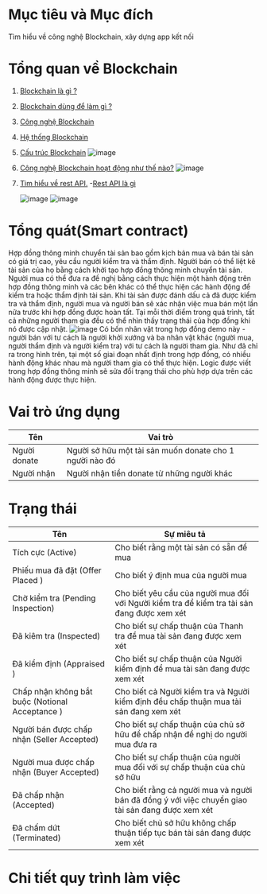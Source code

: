 # Mục tiêu và Mục đích

  Tìm hiểu về công nghệ Blockchain, xây dựng app kết nối
       
#  Tổng quan về Blockchain


1. [Blockchain là gì ?](https://github.com/NguyenHaDoanh/se07-24.1/blob/main/Definition/Blockchain)
2. [Blockchain dùng để làm gì ?](https://github.com/NguyenHaDoanh/se07-24.1/blob/main/Definition/Use)
3. [Công nghệ Blockchain](https://github.com/NguyenHaDoanh/se07-24.1/blob/main/Definition/Tech)
4. [Hệ thống Blockchain](https://github.com/NguyenHaDoanh/se07-24.1/blob/main/Definition/System)
5. [Cấu trúc Blockchain](https://github.com/NguyenHaDoanh/se07-24.1/blob/main/Definition/Structure)
       ![image](https://user-images.githubusercontent.com/92654803/138794918-23ca0a04-8ee0-4eaa-9325-6b47699783d6.png)
6. [Công nghệ Blockchain hoạt động như thế nào?](https://github.com/NguyenHaDoanh/se07-24.1/blob/main/Definition/Operation)
      ![image](https://user-images.githubusercontent.com/92654803/138794853-808260b1-f07c-4699-b6a3-d7e203af86cc.png)
7. [Tìm hiểu về rest API.](https://www.redhat.com/en/topics/api/what-is-a-rest-api?fbclid=IwAR3LFXGv7ET1Lu9_MdPFU0NxX92vHVXwGm6xNDvXNPOwmImbQeWFX5XUV3o)
  -[Rest API là gì](https://itnavi.com.vn/blog/rest-api-la-gi/)
  
    ![image](https://user-images.githubusercontent.com/86102398/138792758-5fce033c-f88f-4bf4-ba62-db88c5daab83.png)
    ![image](https://user-images.githubusercontent.com/86102398/138792800-40880189-0bed-4206-9e5e-405a131cd117.png)


# Tổng quát(Smart contract)
Hợp đồng thông minh chuyển tài sản bao gồm kịch bản mua và bán tài sản có giá trị cao, yêu cầu người kiểm tra và thẩm định. Người bán có thể liệt kê tài sản của họ bằng cách khởi tạo hợp đồng thông minh chuyển tài sản. Người mua có thể đưa ra đề nghị bằng cách thực hiện một hành động trên hợp đồng thông minh và các bên khác có thể thực hiện các hành động để kiểm tra hoặc thẩm định tài sản. Khi tài sản được đánh dấu cả đã được kiểm tra và thẩm định, người mua và người bán sẽ xác nhận việc mua bán một lần nữa trước khi hợp đồng được hoàn tất. Tại mỗi thời điểm trong quá trình, tất cả những người tham gia đều có thể nhìn thấy trạng thái của hợp đồng khi nó được cập nhật. 
![image](https://user-images.githubusercontent.com/86102398/138625413-45b50ebf-0624-4e74-b9f7-c432f29acedb.png)
Có bốn nhân vật trong hợp đồng demo này - người bán với tư cách là người khởi xướng và ba nhân vật khác (người mua, người thẩm định và người kiểm tra) với tư cách là người tham gia. Như đã chỉ ra trong hình trên, tại một số giai đoạn nhất định trong hợp đồng, có nhiều hành động khác nhau mà người tham gia có thể thực hiện. Logic được viết trong hợp đồng thông minh sẽ sửa đổi trạng thái cho phù hợp dựa trên các hành động được thực hiện. 
# Vai trò ứng dụng 
|Tên|Vai trò|
|---|-------|
|Người donate|Người sở hữu một tài sản muốn donate cho 1 người nào đó|
|Người nhận |Người nhận tiền donate từ những người khác|
# Trạng thái
|Tên|Sự miêu tả|
|---|----------|
|Tích cực (Active)|Cho biết rằng một tài sản có sẵn để mua|
|Phiếu mua đã đặt (Offer Placed )|Cho biết ý định mua của người mua|
|Chờ kiểm tra (Pending Inspection)|Cho biết yêu cầu của người mua đối với Người kiểm tra để kiểm tra tài sản đang được xem xét|
|Đã kiêm tra (Inspected)|Cho biết sự chấp thuận của Thanh tra để mua tài sản đang được xem xét|
|Đã kiểm định (Appraised )|Cho biết sự chấp thuận của Người kiểm định để mua tài sản đang được xem xét|
|Chấp nhận không bắt buộc (Notional Acceptance )|Cho biết cả Người kiểm tra và Người kiểm định đều chấp thuận mua tài sản đang xem xét|
|Người bán được chấp nhận (Seller Accepted)|Cho biết sự chấp thuận của chủ sở hữu để chấp nhận đề nghị do người mua đưa ra|
|Người mua được chấp nhận (Buyer Accepted) |Cho biết sự chấp thuận của người mua đối với sự chấp thuận của chủ sở hữu|
|Đã chấp nhận (Accepted)|Cho biết rằng cả người mua và người bán đã đồng ý với việc chuyển giao tài sản đang được xem xét|
|Đã chấm dứt (Terminated)|Cho biết chủ sở hữu không chấp thuận tiếp tục bán tài sản đang được xem xét|
# Chi tiết quy trình làm việc
  
